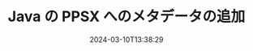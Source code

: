 ---
############################# Static ############################
layout: "auto-gen-metadata"
date: 2024-03-10T13:38:29
draft: false
otherformats: zip xltx xltm xlt xlsx xlsm xlsb xls wmf webp wav vsx vss vsdx vsd vdx vcr vcf ttf ttc torrent tiff tif psd pptx pptm ppt ppsm pps potx potm pot png pdf otf otc odt ods msg mpt mpp mp3 mov jpg jpf jpeg jp2 heif heic gif flv epub eml emf dxf dwg dotx dotm dot docx docm doc djvu dicom dcm bmp avi asf mkv one otc djvu

############################# Head ############################
head_title: "Java アプリケーションの PPSX ファイルにメタデータを追加"
head_description: "Java メタデータ処理 API により、PPSX ファイルにメタデータ情報を追加できます。メタデータ標準 XMP、EXIF、IPTC、ID3 などを使用してください。"

############################# Header ############################
title: "Java の PPSX へのメタデータの追加"
description: "GroupDocs.Metadata for Java を使用して、さまざまなビジネス文書、画像、オーディオ、ビデオファイル形式にカスタムメタデータプロパティを追加します。"
bg_image: "https://cms.admin.containerize.com/templates/aspose/App_Themes/V3/images/bg/header1.png"
bg_overlay: false
button:
    enable: true
    icon: "fas fa-arrow-down"
    label: "無料試用版をダウンロード"
    link: "https://downloads.groupdocs.com/metadata/java"

############################# SubMenu ############################
submenu:
    enable: true

    left:
        img_alt: "GroupDocs.Metadata for Java"
        image: "https://cms.admin.containerize.com/templates/groupdocs/images/product-logos/90x90-noborder/groupdocs-metadata-java.png"
        product: "GroupDocs.Metadata"
        platform: "Java"

    middle:
        button:

            # button loop
            - link: "https://apireference.groupdocs.com/metadata/java"
              text: "{submenu.content_middle.button_text_1}"

            # button loop
            - link: "https://github.com/groupdocs-metadata"
              text: "{submenu.content_middle.button_text_2}"

            # button loop
            - link: "https://products.groupdocs.app/metadata/family"
              text: "{submenu.content_middle.button_text_3}"

            # button loop
            - link: "https://purchase.groupdocs.com/pricing/metadata/java"
              text: "{submenu.content_middle.button_text_4}"

    right:
        link_download: "https://downloads.groupdocs.com/metadata"
        link_learn: "https://docs.groupdocs.com/metadata/java"
        link_buy: "https://purchase.groupdocs.com"

############################# About ############################
about:
    enable: true
    title: "GroupDocs.Metadata for Java API について"
    content: |
        [GroupDocs.Metadata for Java](/ja/metadata/java/) は、外部ソフトウェアを使用せずに、画像やドキュメント形式のメタデータ情報を簡単に表示、更新、削除、検索、比較、交換、エクスポートできる高度なメタデータフィールド管理および操作ソリューションです。Word ドキュメント、Excel スプレッドシート、PowerPoint プレゼンテーション、Outlook 電子メール、OneNote、Visio、Project、PDF、AutoCAD、ZIP、Audio、Video ファイル形式にメタデータの詳細を追加します。また、他の多くのメタデータ処理機能との連携もサポートされます。

############################# Steps ############################
steps:
    enable: true
    title_left: "Java の PPSX にメタデータを追加する手順"
    content_left: |
        [GroupDocs.Metadata for Java](/ja/metadata/java/) を使用すると、Java 開発者はいくつかの簡単な手順を実装することで、アプリケーション内から PPSX ファイルにメタデータの詳細を簡単に追加できます。
        
        * Metadata クラスのインスタンスで PPSX をロードします。
        * Metadata.AddProperties メソッドを使用してプロパティを追加します。
        * 述語を使用して目的のメタデータプロパティを検索します。
        * 変更を PPSX 形式で保存し直します。

    title_right: "システム要件"
    content_right: |
        GroupDocs.Metadata for Java API はすべての主要なプラットフォームとオペレーティングシステムでサポートされています。以下のコードを実行する前に、以下の前提条件がシステムにインストールされていることを確認してください。

        * オペレーティングシステム:マイクロソフト Windows、Linux、Mac OS
        * 開発環境:NetBeans, IntelliJ IDEA, Eclipse
        * Java ランタイム環境: J2SE 6.0 and above
        * GroupDocs.Metadata for Java の最新バージョンを [Maven](https://repository.groupdocs.com/webapp/#/artifacts/browse/tree/General/repo/com/groupdocs/groupdocs-metadata) から入手してください
         
    code: |
        ```java    
        // {steps.code.load_comment}
        try (Metadata metadata = new Metadata("input.ppsx"))
        {
            // コンテンツ作成者を含むプロパティを追加
            int affected = metadata.addProperties(new ContainsTagSpecification(Tags.getTime().getPrinted()), new PropertyValue(new Date()));
            System.out.println(String.format("Affected properties: %s", affected));
            metadata.save("output.ppsx");
        }
        ```

############################# Demos ############################
demos:
    enable: true
    title: "メタデータを追加するためのライブデモ"
    content: |
       [GroupDocs.Metadata Live Demos](https://products.groupdocs.app/metadata/family) ウェブサイトにアクセスして、今すぐ PPSX ファイルにメタデータ情報を追加してください。
       ライブデモには以下のメリットがあります。
        
############################# About Formats ############################
about_formats:
    enable: true

############################# More Formats ############################
more_formats:
    enable: true
    title: "他のファイル形式へのメタデータプロパティの追加"
    content: |
        Java 用のマルチフォーマット文書および画像メタデータ追加 API。以下に説明するように、一般的なファイル形式のメタデータを取得します。

############################# Back to top ###############################
back_to_top:
    enable: true
---
